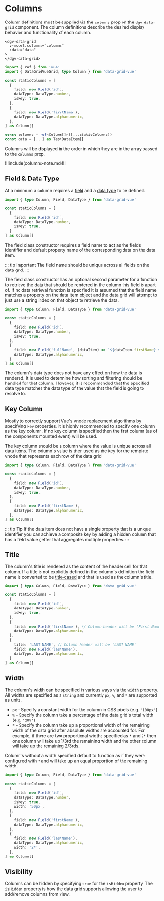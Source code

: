 # Columns

[Column](/generated/interfaces/Column.html) definitions must be supplied via the `columns` prop on the `dgv-data-grid` component. The column definitions describe the desired display behavior and functionality of each column. 

```vue
<dgv-data-grid
  v-model:columns="columns"
  :data="data"
>
</dgv-data-grid>
```

```ts
import { ref } from 'vue'
import { DataGridVueGrid, type Column } from 'data-grid-vue'

const staticColumns = [
  {
    field: new Field('id'),
    dataType: DataType.number,
    isKey: true,
  },
  {
    field: new Field('firstName'),
    dataType: DataType.alphanumeric,
  }, 
] as Column[]

const columns = ref<Column[]>([...staticColumns])
const data = [...] as TestDataItem[]
```

Columns will be displayed in the order in which they are in the array passed to the `columns` prop.

!!!include(columns-note.md)!!!

## Field & Data Type

At a minimum a column requires a [field](/generated/classes/Field.html) and a [data type](/generated/enumerations/DataType.html) to be defined.

```ts
import { type Column, Field, DataType } from 'data-grid-vue'

const staticColumns = [
  {
    field: new Field('id'),
    dataType: DataType.number,
    isKey: true,
  }  
] as Column[]
```

The field class constructor requires a field name to act as the fields identifier and default property name of the corresponding data on the data item.

::: tip Important
The field name should be unique across all fields on the data grid.
:::

The field class constructor has an optional second parameter for a function to retrieve the data that should be rendered in the column this field is apart of. If no data retrieval function is specified it is assumed that the field name matches a property on the data item object and the data grid will attempt to just use a string index on that object to retrieve the data.

```ts
import { type Column, Field, DataType } from 'data-grid-vue'

const staticColumns = [
  {
    field: new Field('id'),
    dataType: DataType.number,
    isKey: true,
  },
  {
    field: new Field('fullName', (dataItem) => `${dataItem.firstName} ${dataItem.lastName}`),
    dataType: DataType.alphanumeric,
  }
] as Column[]
```

The column's data type does not have any effect on how the data is rendered. It is used to determine how sorting and filtering should be handled for that column. However, it is recommended that the specified data type matches the data type of the value that the field is going to resolve to.

<div class="grid-container">
  <dgv-data-grid
    v-model:columns="fieldAndDataTypeColumns"
    :data="DEMO.data"
  />
</div>


## Key Column

Mostly to correctly support Vue's vnode replacement algorithms by specifying [`key`](https://vuejs.org/api/built-in-special-attributes.html#key) properties, it is highly recommended to specify one column as the key column. If no key column is specified then the first column (as of the components mounted event) will be used.

The key column should be a column where the value is unique across all data items. The column's value is then used as the key for the template vnode that represents each row of the data grid.

```ts
import { type Column, Field, DataType } from 'data-grid-vue'

const staticColumns = [
  {
    field: new Field('id'),
    dataType: DataType.number,
    isKey: true,
  },
  {
    field: new Field('firstName'),
    dataType: DataType.alphanumeric,
  },
] as Column[]
```

::: tip Tip
If the data item does not have a single property that is a unique identifier you can achieve a composite key by adding a hidden column that has a field value getter that aggregates multiple properties.
:::


## Title

The column's title is rendered as the content of the header cell for that column. If a title is not explicitly defined in the column's definition the field name is converted to be [title-cased](https://apastyle.apa.org/style-grammar-guidelines/capitalization/title-case) and that is used as the column's title.

```ts
import { type Column, Field, DataType } from 'data-grid-vue'

const staticColumns = [
  {
    field: new Field('id'),
    dataType: DataType.number,
    isKey: true,
  },
  {
    field: new Field('firstName'), // Column header will be 'First Name'
    dataType: DataType.alphanumeric,
  },
  {
    title: 'LAST NAME', // Column header will be 'LAST NAME'
    field: new Field('lastName'),
    dataType: DataType.alphanumeric,
  }
] as Column[]
```

<div class="grid-container">
  <dgv-data-grid
    v-model:columns="titleColumns"
    :data="DEMO.data"
  />
</div>

## Width

The column's width can be specified in various ways via the [`width`](/generated/interfaces/Column.html#properties) property. All widths are specified as a `string` and currently `px`, `%`, and `*` are supported as units.

* `px` - Specify a constant width for the column in CSS pixels (e.g. `'100px'`)
* `%` - Specify the column take a percentage of the data grid's total width (e.g. `'20%'`)
* `*` - Specify the column take up a proportional width of the remaining width of the data grid after absolute widths are accounted for. For example, if there are two proportional widths specified as `*` and `2*` then one column will take up 1/3rd the remaining width and the other column will take up the remaining 2/3rds.

Column's without a width specified default to function as if they were configured with `*` and will take up an equal proportion of the remaining width.

```ts
import { type Column, Field, DataType } from 'data-grid-vue'

const staticColumns = [
  {
    field: new Field('id'),
    dataType: DataType.number,
    isKey: true,
    width: '50px',
  },
  {
    field: new Field('firstName'),
    dataType: DataType.alphanumeric,
  },
  {
    field: new Field('lastName'),
    dataType: DataType.alphanumeric,
    width: '2*',
  },
] as Column[]
```

<div class="grid-container">
  <dgv-data-grid
    v-model:columns="widthColumns"
    :data="DEMO.data"
  />
</div>


## Visibility

Columns can be hidden by specifying `true` for the `isHidden` property. The `isHidden` property is how the data grid supports allowing the user to add/remove columns from view.


<script lang="ts" setup>
import { inject, ref } from 'vue'
import { type Column, Field, DataType } from 'data-grid-vue'

const DEMO = inject('demo')

const fieldAndDataTypeColumns = ref([...[
  {
    field: new Field('id'),
    dataType: DataType.number,
    isKey: true,
  },
  {
    field: new Field('fullName', (dataItem) => `${dataItem.firstName} ${dataItem.lastName}`),
    dataType: DataType.alphanumeric,
  }
] as Column[]])

const titleColumns = ref([...[
  {
    field: new Field('id'),
    dataType: DataType.number,
    isKey: true,
  },
  {
    field: new Field('firstName'), // Column header will be 'First Name'
    dataType: DataType.alphanumeric,
  },
  {
    title: 'LAST NAME', // Column header will be 'LAST NAME'
    field: new Field('lastName'),
    dataType: DataType.alphanumeric,
  }
] as Column[]])

const widthColumns = ref([...[
  {
    field: new Field('id'),
    dataType: DataType.number,
    isKey: true,
    width: '50px',
  },
  {
    field: new Field('firstName'),
    dataType: DataType.alphanumeric,
  },
  {
    field: new Field('lastName'),
    dataType: DataType.alphanumeric,
    width: '2*',
  },
] as Column[]])
</script>